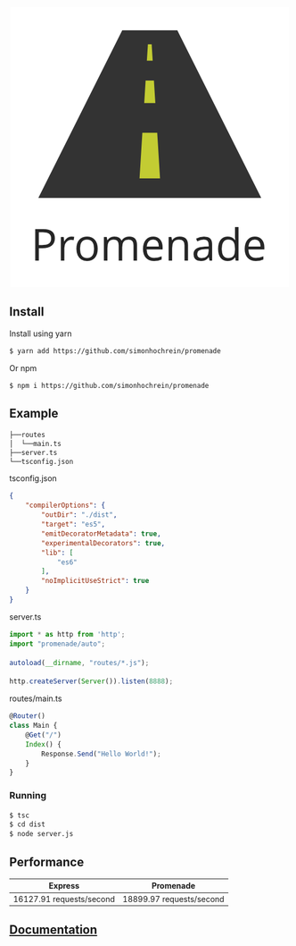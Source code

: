 <div style="text-align:center"><img src="https://github.com/simonhochrein/promenade/raw/master/assets/Promenade.png"/></div>

## Install
Install using yarn
```bash
$ yarn add https://github.com/simonhochrein/promenade
```
Or npm
```bash
$ npm i https://github.com/simonhochrein/promenade
```

## Example
```
├──routes
│  └──main.ts
├──server.ts
└──tsconfig.json
```
tsconfig.json
```json
{
    "compilerOptions": {
        "outDir": "./dist",
        "target": "es5",
        "emitDecoratorMetadata": true,
        "experimentalDecorators": true,
        "lib": [
            "es6"
        ],
        "noImplicitUseStrict": true
    }
}
```
server.ts
```typescript
import * as http from 'http';
import "promenade/auto";

autoload(__dirname, "routes/*.js");

http.createServer(Server()).listen(8888);
```
routes/main.ts
```typescript
@Router()
class Main {
    @Get("/")
    Index() {
        Response.Send("Hello World!");
    }
}
```

### Running
```bash
$ tsc
$ cd dist
$ node server.js
```

## Performance

| Express | Promenade |
| ------- | --------- |
| 16127.91 requests/second | 18899.97 requests/second  |

## [Documentation](https://simonhochrein.github.io/promenade)